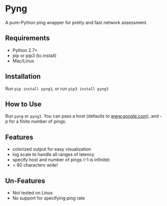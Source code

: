 Pyng
====
A pure-Python ping wrapper for pretty and fast network assessment.

Requirements
------------
- Python 2.7+
- pip or pip3 (to install)
- Mac/Linux

Installation
------------
Run ``pip install pyng3``, or run ``pip3 install pyng3``

How to Use
----------
Run ``pyng`` or ``pyng3``.  You can pass a host (defaults to www.google.com),
and -p for a finite number of pings.

Features
--------
- colorized output for easy visualization
- log scale to handle all ranges of latency
- specify host and number of pings (-1 is infinite)
- < 80 characters wide!

Un-Features
-----------
- Not tested on Linux
- No support for specifying ping rate
